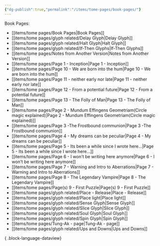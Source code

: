 ```yaml
---
{"dg-publish":true,"permalink":"/items/tome-pages/book-pages/"}
---
```


Book Pages:
- [[items/tome pages/Book Pages\|Book Pages]]
- [[items/tome pages/glyph related/Delay Glyph\|Delay Glyph]]
- [[items/tome pages/glyph related/Halt Glyph\|Halt Glyph]]
- [[items/tome pages/glyph related/If-Then Glyphs\|If-Then Glyphs]]
- [[items/tome pages/Notes from Another Version\|Notes from Another Version]]
- [[items/tome pages/Page 1 - Inception\|Page 1 - Inception]]
- [[items/tome pages/Page 10 - We are born into the hum\|Page 10 - We are born into the hum]]
- [[items/tome pages/Page 11 - neither early nor late\|Page 11 - neither early nor late]]
- [[items/tome pages/Page 12 - From a potential future\|Page 12 - From a potential future]]
- [[items/tome pages/Page 13 - The Folly of Man\|Page 13 - The Folly of Man]]
- [[items/tome pages/Page 2 - Mundum Effingens Geometriam(Circle magic explained)\|Page 2 - Mundum Effingens Geometriam(Circle magic explained)]]
- [[items/tome pages/Page 3 -The Frostbound communion\|Page 3 -The Frostbound communion]]
- [[items/tome pages/Page 4 - My dreams can be peculiar\|Page 4 - My dreams can be peculiar]]
- [[items/tome pages/Page 5 - Its been a while since I wrote here...\|Page 5 - Its been a while since I wrote here...]]
- [[items/tome pages/Page 6 - I won't be writing here anymore\|Page 6 - I won't be writing here anymore]]
- [[items/tome pages/Page 7 - Warning and Intro to Aberrations\|Page 7 - Warning and Intro to Aberrations]]
- [[items/tome pages/Page 8 - The Legendary Vampire\|Page 8 - The Legendary Vampire]]
- [[items/tome pages/Page(s) 9 - First Puzzle\|Page(s) 9 - First Puzzle]]
- [[items/tome pages/glyph related/Place - Release\|Place - Release]]
- [[items/tome pages/glyph related/Place light\|Place light]]
- [[items/tome pages/glyph related/Sense Glyph\|Sense Glyph]]
- [[items/tome pages/glyph related/Slice Glyph\|Slice Glyph]]
- [[items/tome pages/glyph related/Soul Glyph\|Soul Glyph]]
- [[items/tome pages/glyph related/Spin Glyph\|Spin Glyph]]
- [[items/tome pages/Tung-Ak - page\|Tung-Ak - page]]
- [[items/tome pages/glyph related/Ups and Downs\|Ups and Downs]]

{ .block-language-dataview}
